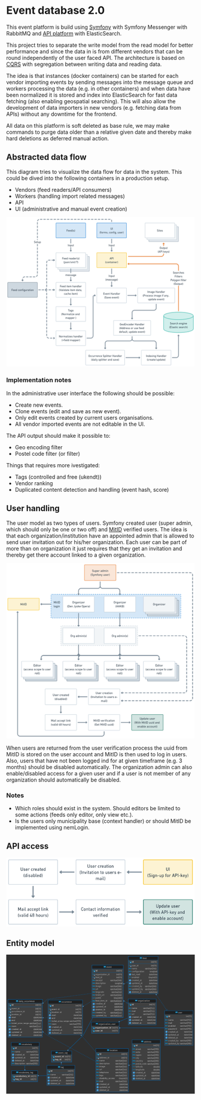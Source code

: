 # Event database 2.0

This event platform is build using [Symfony](https://symfony.com/) with Symfony Messenger with RabbitMQ and
[API platform](https://api-platform.com/) with ElasticSearch.

This project tries to separate the write model from the read model for better performance and since the data in is from
different vendors that can be round independently of the user faced API. The architecture is based on
[CQRS](https://martinfowler.com/bliki/CQRS.html) with segregation between writing data and reading data.

The idea is that instances (docker containers) can be started for each vendor importing events by sending messages into
the message queue and workers processing the data (e.g. in other containers) and when data have been normalized it is
stored and index into ElasticSearch for fast data fetching (also enabling geospatial searching). This will also allow
the development of data importers in new vendors (e.g. fetching data from APIs) without any downtime for the frontend.

All data on this platform is soft deleted as base rule, we may make commands to purge data older than a relative given
date and thereby make hard deletions as deferred manual action.

## Abstracted data flow

This diagram tries to visualize the data flow for data in the system. This could be dived into the following containers
in a production setup.

* Vendors (feed readers/API consumers)
* Workers (handling import related messages)
* API
* UI (administrative and manual event creation)

![System input data flow](./images/data_flow.png)

### Implementation notes

In the administrative user interface the following should be possible:

* Create new events.
* Clone events (edit and save as new event).
* Only edit events created by current users organisations.
* All vendor imported events are not editable in the UI.

The API output should make it possible to:

* Geo encoding filter
* Postel code filter (or filter)

Things that requires more ivestigated:

* Tags (controlled and free (ukendt))
* Vendor ranking
* Duplicated content detection and handling (event hash, score)

## User handling

The user model as two types of users. Symfony created user (super admin, which should only be one or two off) and
[MitID](https://www.mitid.dk/) verified users. The idea is that each organization/institution have an appointed admin
that is allowed to send user invitation out for his/her organization. Each user can be part of more than on organization
it just requires that they get an invitation and thereby get there account linked to a given organization.

![User handling concept](./images/user_handling.png)

When users are returned from the user verification process the uuid from MitID is stored on the user account and MitID
is then used to log in users. Also, users that have not been logged ind for at given timeframe (e.g. 3 months) should
be disabled automatically. The organization admin can also enable/disabled access for a given user and if a user is not
member of any organization should automatically be disabled.

### Notes

* Which roles should exist in the system. Should editors be limited to some actions (feeds only editor, only view etc.).
* Is the users only municipality base (context handler) or should MitID be implemented using nemLogin.

## API access

![Api user creation flow](./images/api_user.png)

## Entity model

![Database entity model](./images/db.png)
